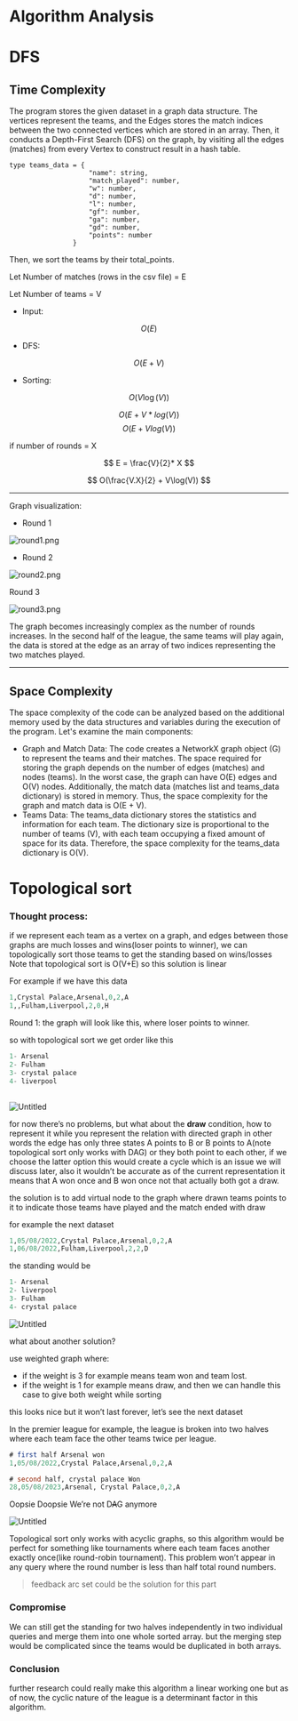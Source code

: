 # Algorithm Analysis

# DFS

## Time Complexity

The program stores the given dataset in a graph data structure. The vertices represent the teams, and the Edges stores the match indices between the two connected vertices which are stored in an array. Then, it conducts a Depth-First Search (DFS) on the graph, by visiting all the edges (matches) from every Vertex to construct result in a hash table.

```
type teams_data = {
                    "name": string,
                    "match_played": number,
                    "w": number,
                    "d": number,
                    "l": number,
                    "gf": number,
                    "ga": number,
                    "gd": number,
                    "points": number
                }

```

Then, we sort the teams by their total_points.

Let Number of matches (rows in the csv file) = E

Let Number of teams = V

- Input:

$$
O(E)
$$

- DFS:

$$
O(E + V)
$$

- Sorting:

$$
O(V\log(V))
$$

$$
O(E+V * log(V))
$$
$$
O(E+Vlog(V))
$$

if number of rounds = X

$$
E = \frac{V}{2}* X
$$

$$
O(\frac{V.X}{2} + V\log(V))
$$

---

Graph visualization:

- Round 1

![round1.png](images/round1.png)

- Round 2

![round2.png](images/round2.png)

Round 3

![round3.png](images/round3.png)

The graph becomes increasingly complex as the number of rounds increases. In the second half of the league, the same teams will play again, the data is stored at the edge as an array of two indices representing the two matches played. 

---

## Space Complexity

The space complexity of the code can be analyzed based on the additional memory used by the data structures and variables during the execution of the program. Let's examine the main components:

- Graph and Match Data:
The code creates a NetworkX graph object (G) to represent the teams and their matches. The space required for storing the graph depends on the number of edges (matches) and nodes (teams). In the worst case, the graph can have O(E) edges and O(V) nodes. Additionally, the match data (matches list and teams_data dictionary) is stored in memory. Thus, the space complexity for the graph and match data is O(E + V).
- Teams Data:
The teams_data dictionary stores the statistics and information for each team. The dictionary size is proportional to the number of teams (V), with each team occupying a fixed amount of space for its data. Therefore, the space complexity for the teams_data dictionary is O(V).

# Topological sort

### Thought process:

if we represent each team as a vertex on a graph, and edges between those graphs are much losses and wins(loser points to winner), we can topologically sort those teams to get the standing based on wins/losses
Note that topological sort is O(V+E) so this solution is linear

For example if we have this data

```sql
1,Crystal Palace,Arsenal,0,2,A
1,,Fulham,Liverpool,2,0,H

```

Round 1:
the graph will look like this, where loser points to winner.

so with topological sort we get order like this

```sql
1- Arsenal
2- Fulham
3- crystal palace
4- liverpool
 

```

![Untitled](images/Untitled.png)

for now there’s no problems, but what about the **draw** condition, how to represent it while you represent the relation with directed graph in other words the edge has only three states A points to B or B points to A(note topological sort only works with DAG) or they both point to each other, if we choose the latter option this would create a cycle which is an issue we will discuss later, also it wouldn’t be accurate as of the current representation it means that A won once and B won once not that actually both got a draw.

the solution is to add virtual node to the graph where drawn teams points to it to indicate those teams have played and the match ended with draw

for example the next dataset

```sql
1,05/08/2022,Crystal Palace,Arsenal,0,2,A
1,06/08/2022,Fulham,Liverpool,2,2,D

```

the standing would be 

```sql
1- Arsenal
2- liverpool
3- Fulham
4- crystal palace
```

![Untitled](images/Untitled%201.png)

what about another solution?

use weighted graph where:

- if the weight is 3 for example means team won and team lost.
- if the weight is 1 for example means draw, and then we can handle this case to give both weight while sorting

this looks nice but it won’t last forever, let’s see the next dataset

In the premier league for example, the league is broken into two halves where each team face the other teams twice per league.

```sql
# first half Arsenal won
1,05/08/2022,Crystal Palace,Arsenal,0,2,A

# second half, crystal palace Won
28,05/08/2023,Arsenal, Crystal Palace,0,2,A

```

Oopsie Doopsie We’re not D~~A~~G anymore

![Untitled](images/Untitled%202.png)

Topological sort only works with acyclic graphs, so this algorithm would be perfect for something like tournaments where each team faces another exactly once(like round-robin tournament).
This problem won’t appear in any query where the round number is less than half total round numbers.

> feedback arc set could be the solution for this part
> 

### Compromise

We can still get the standing for two halves independently in two individual queries and merge them into one whole sorted array. but the merging step would be complicated since the teams would be duplicated in both arrays.

### Conclusion

further research could really make this algorithm a linear working one but as of now, the cyclic nature of the league is a determinant factor in this algorithm.

###

